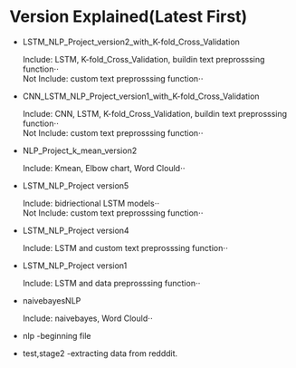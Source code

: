 # Version Explained(Latest First)

  

  

* LSTM_NLP_Project_version2_with_K-fold_Cross_Validation

  Include: LSTM, K-fold_Cross_Validation, buildin text preprosssing function⋅⋅  
  Not Include: custom text preprosssing function⋅⋅
  
* CNN_LSTM_NLP_Project_version1_with_K-fold_Cross_Validation

  Include: CNN, LSTM, K-fold_Cross_Validation, buildin text preprosssing function⋅⋅  
  Not Include: custom text preprosssing function⋅⋅

* NLP_Project_k_mean_version2

  Include: Kmean, Elbow chart, Word Clould⋅⋅ 
  
* LSTM_NLP_Project version5

  Include: bidriectional LSTM models⋅⋅  
  Not Include: custom text preprosssing function⋅⋅
  
* LSTM_NLP_Project version4

  Include: LSTM and custom text preprosssing function⋅⋅

* LSTM_NLP_Project version1

  Include: LSTM and data preprosssing function⋅⋅ 
  
* naivebayesNLP
  
  Include: naivebayes, Word Clould⋅⋅ 
  
* nlp
  -beginning file
 
* test,stage2
  -extracting data from redddit.
